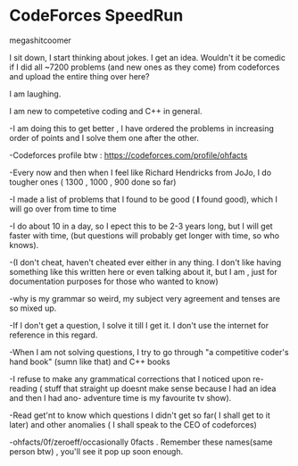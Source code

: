 # CodeForces SpeedRun
megashitcoomer

I sit down, I start thinking about jokes. I get an idea. Wouldn't it be comedic if I did all ~7200 problems (and new ones as they come)  from codeforces and upload the entire thing over here?

I am laughing.

I am new to competetive coding and C++ in general.

-I am doing this to get better , I have ordered the problems in increasing order of points and I solve them one after the other.

-Codeforces profile btw : https://codeforces.com/profile/ohfacts 

-Every now and then when I feel like Richard Hendricks from JoJo, I do tougher ones ( 1300 , 1000 , 900 done so far)

-I made a list of problems that I found to be good ( **I** found good), which I will go over from time to time

-I do about 10 in a day, so I epect this to be 2-3 years long, but I will get faster with time, (but questions will probably get longer with time, so who knows).

-(I don't cheat, haven't cheated ever either in any thing. I don't like having something like this written here or even talking about it, but I am , just for documentation purposes for those who wanted to know)

-why is my grammar so weird, my subject very agreement and tenses are so mixed up.

-If I don't get a question, I solve it till I get it. I don't use the internet for reference in this regard.

-When I am not solving questions, I try to go through "a competitive coder's hand book" (sumn like that) and C++ books 

-I refuse to make any grammatical corrections that I noticed upon re-reading ( stuff that straight up doesnt make sense because I had an idea and then I had ano- adventure time is my favourite tv show).

-Read get'nt to know which questions I didn't get so far( I shall get to it later) and other anomalies ( I shall speak to the CEO of codeforces)

-ohfacts/0f/zeroeff/occasionally 0facts . Remember these names(same person btw) , you'll see it pop up soon enough.

